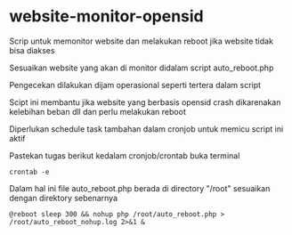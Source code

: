 # website-monitor-opensid
Scrip untuk memonitor website dan melakukan reboot jika website tidak bisa diakses

Sesuaikan website yang akan di monitor didalam script auto_reboot.php

Pengecekan dilakukan dijam operasional seperti tertera dalam script

Scipt ini membantu jika website yang berbasis opensid crash dikarenakan kelebihan beban dll dan perlu melakukan reboot

Diperlukan schedule task tambahan dalam cronjob untuk memicu script ini aktif

Pastekan tugas berikut kedalam cronjob/crontab
buka terminal
```
crontab -e
```
Dalam hal ini file auto_reboot.php berada di directory "/root" sesuaikan dengan direktory sebenarnya

```
@reboot sleep 300 && nohup php /root/auto_reboot.php > /root/auto_reboot_nohup.log 2>&1 &
```
